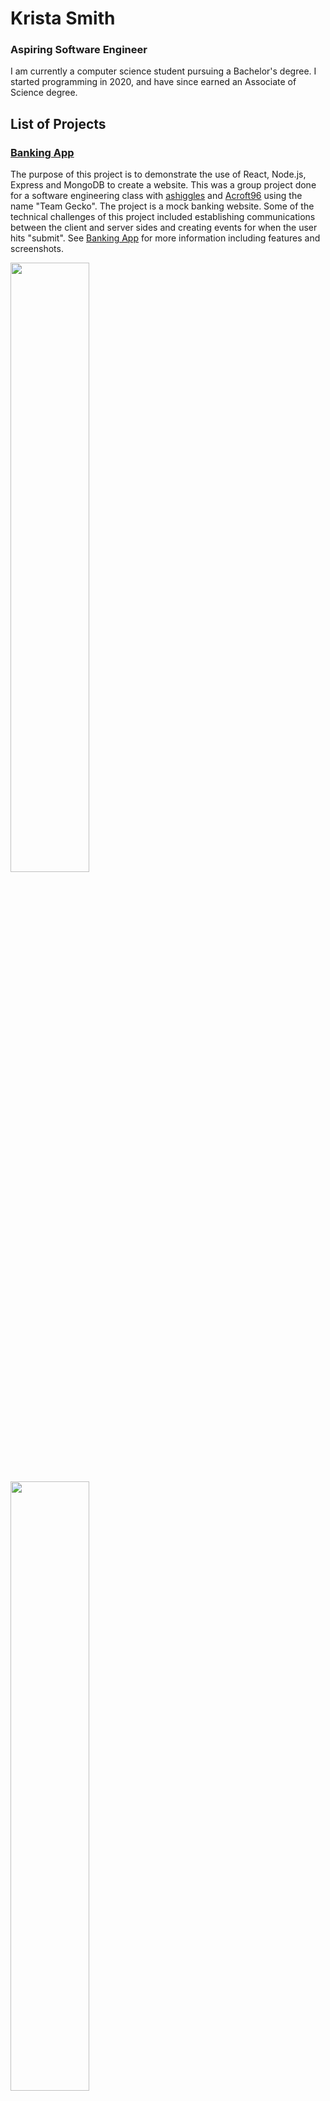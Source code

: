# Krista Smith
### Aspiring Software Engineer

I am currently a computer science student pursuing a Bachelor's degree. I started programming in 2020, and have since earned an Associate of Science degree. 

## List of Projects

### [Banking App](https://github.com/KristaSmith247/KristaSmith247.github.io/tree/main/MERN-Banking-App)
The purpose of this project is to demonstrate the use of React, Node.js, Express and MongoDB to create a website. This was a group project done for a software engineering class with <a href="https://github.com/ashiggles" target="_blank" rel="noreferrer">ashiggles</a> and <a href="https://github.com/Acroft96" target="_blank" rel="noreferrer">Acroft96</a> using the name "Team Gecko". The project is a mock banking website. Some of the technical challenges of this project included establishing communications between the client and server sides and creating events for when the user hits "submit". See [Banking App](https://github.com/KristaSmith247/KristaSmith247.github.io/tree/main/MERN-Banking-App) for more information including features and screenshots.

<img src="https://github.com/user-attachments/assets/ccbdc9df-9e4c-4891-a6c9-b8482b4d90b2" width="50%" />
<img src="https://github.com/user-attachments/assets/7612dd74-14a6-4f81-b4ea-588e191f189f" width="50%" />

### [Hangman Game](https://github.com/KristaSmith247/KristaSmith247.github.io/tree/main/MERN-Hangman)

The purpose of this project was to demonstrate the use of React, Node.js, Express and MongoDB via a game of hangman. The project was worked on with <a href="https://github.com/ashiggles" target="_blank" rel="noreferrer">ashiggles</a> as part of a software engineering class. Some of the technical challenges I faced with this project included keeping a list of guessed letters, checking for a win condition, and displaying a high scores table which contains scores for words of the same lengths (which required the use of sessions). See [Hangman Game](https://github.com/KristaSmith247/KristaSmith247.github.io/tree/main/MERN-Hangman) for more detailed information.

<img src="https://github.com/user-attachments/assets/6ae1d389-3670-409d-b432-81c64f101cd5" width="50%" />
<img src="https://github.com/user-attachments/assets/b5d0d5ce-efee-4ef7-a2c7-38a06c65dcbd" width="50%" />

### [MERN and Sessions](https://github.com/KristaSmith247/KristaSmith247.github.io/tree/main/MERN-Sessions)
This project served as an introduction to using sessions. It built on the [RESTful API](https://github.com/KristaSmith247/KristaSmith247.github.io/tree/main/RESTful%20API) assignment, and made a frontend for those routes. The user made view, edit, and delete accounts for a mock banking website. This was a solo project.

<img src="https://github.com/user-attachments/assets/67146850-6f8a-47e6-a4bf-f8ef0beea90a" width="50%"/>
<img src="https://github.com/user-attachments/assets/ce548281-864a-4534-abd3-18752d365050" width="50%"/>

### [RESTful API](https://github.com/KristaSmith247/KristaSmith247.github.io/tree/main/RESTful%20API)
The purpose of this project was to create backend routes for mock bank accounts. The goal was to be able to create and edit new accounts. The project utilized Node.js, Express, and MongoDB. The challenging aspects of this included figuring out how to access an individual account using an id as well as learning about the different HTTP methods and when they are best used. 

<img src="https://github.com/user-attachments/assets/28da6f72-fa34-4017-a174-bb9faed234e7" width="50%"/>
<img src="https://github.com/user-attachments/assets/3ae37a41-4d22-4912-bd25-eefa48130d6b" width="50%"/>


### [Four In a Row Game](https://github.com/KristaSmith247/KristaSmith247.github.io/tree/main/FourInARow)
I created a four-in-a-row game using React. The purpose of this project was to learn how to use React, and how a user would be able to interact with the frontend. Technical challenges included figuring out how to use React to alternate between players, check if a spot was already taken, and display X's and O's for users. See [Four In a Row Game](https://github.com/KristaSmith247/KristaSmith247.github.io/tree/main/FourInARow) for more detailed information.

<img src="https://github.com/user-attachments/assets/ebb3c109-bfb9-4e36-97a3-c5f4e6936a4b" width="50%"/>
<img src="https://github.com/user-attachments/assets/f6403bd8-fa79-49de-b7fa-e1cc7561b1e4" width="50%"/>

### [Node/Express Site with File Storage](https://github.com/KristaSmith247/KristaSmith247.github.io/tree/main/NodeExpressWebsite)
The purpose of this project was to create a basic website using Node.js and Express. Technical challenges of this project included creating a file to store user input, creating a form for user input, and working with backend routes. See  [Node/Express Site with File Storage](https://github.com/KristaSmith247/KristaSmith247.github.io/tree/main/NodeExpressWebsite) for more detailed information.

<img src="https://github.com/user-attachments/assets/f4eb950b-8adf-4741-a3ad-50030cc24aec" width="50%"/>
<img src="https://github.com/user-attachments/assets/c21dec39-c67d-44b6-bd6c-f72df194f48c" width="50%"/>

### [MyExpressApp](https://github.com/KristaSmith247/KristaSmith247.github.io/tree/main/MyExpressApp)
This was an assignment that focused solely on Express. It was meant to demonstrate that I could set up an environment which ran Express. It did not have any technical challenges.

<img src="https://github.com/user-attachments/assets/9d3284f1-d6f8-43c4-a5a6-ddfca8574c58" width="50%"/>
